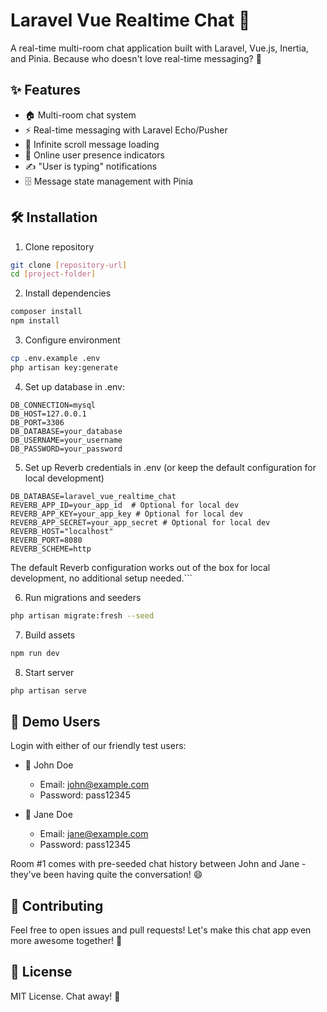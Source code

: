 # Laravel Vue Realtime Chat 🚀

A real-time multi-room chat application built with Laravel, Vue.js, Inertia, and Pinia. Because who doesn't love real-time messaging? 💬

## ✨ Features

- 🏠 Multi-room chat system
- ⚡ Real-time messaging with Laravel Echo/Pusher
- 📜 Infinite scroll message loading
- 👥 Online user presence indicators
- ✍️ "User is typing" notifications 
- 🗄️ Message state management with Pinia

## 🛠️ Installation

1. Clone repository
```bash
git clone [repository-url]
cd [project-folder]
```

2. Install dependencies
```bash
composer install
npm install
```

3. Configure environment
```bash
cp .env.example .env
php artisan key:generate
```

4. Set up database in .env:
```
DB_CONNECTION=mysql
DB_HOST=127.0.0.1
DB_PORT=3306
DB_DATABASE=your_database
DB_USERNAME=your_username
DB_PASSWORD=your_password
```

5. Set up Reverb credentials in .env (or keep the default configuration for local development)
```
DB_DATABASE=laravel_vue_realtime_chat
REVERB_APP_ID=your_app_id  # Optional for local dev
REVERB_APP_KEY=your_app_key # Optional for local dev
REVERB_APP_SECRET=your_app_secret # Optional for local dev
REVERB_HOST="localhost"
REVERB_PORT=8080
REVERB_SCHEME=http
```

The default Reverb configuration works out of the box for local development, no additional setup needed.```

6. Run migrations and seeders
```bash
php artisan migrate:fresh --seed
```

7. Build assets
```bash
npm run dev
```

8. Start server
```bash
php artisan serve
```

## 👥 Demo Users

Login with either of our friendly test users:

- 👨 John Doe
    - Email: john@example.com
    - Password: pass12345

- 👩 Jane Doe
    - Email: jane@example.com
    - Password: pass12345

Room #1 comes with pre-seeded chat history between John and Jane - they've been having quite the conversation! 😄

## 🤝 Contributing

Feel free to open issues and pull requests! Let's make this chat app even more awesome together! 🌟

## 📝 License

MIT License. Chat away! 🎉
